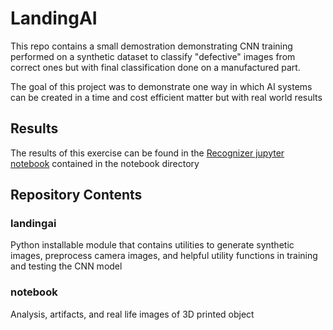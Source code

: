 # LandingAI

This repo contains a small demostration demonstrating CNN training
performed on a synthetic dataset to classify "defective" images
from correct ones but with final classification done on a manufactured
part.

The goal of this project was to demonstrate one way in which AI
systems can be created in a time and cost efficient matter but
with real world results

## Results
The results of this exercise can be found in the
[Recognizer jupyter notebook](https://github.com/canyon289/LandingAI/blob/master/notebook/Recognizer.ipynb)
contained in the notebook directory

## Repository Contents
### landingai
Python installable module that contains utilities to generate synthetic images, preprocess camera images, and helpful
utility functions in training and testing the CNN model

### notebook
Analysis, artifacts, and real life images of 3D printed object

